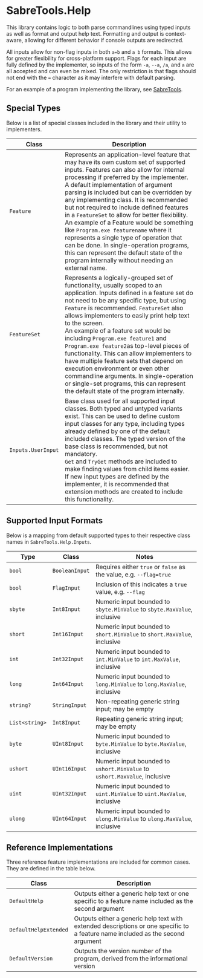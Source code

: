 # SabreTools.Help

This library contains logic to both parse commandlines using typed inputs as well as format and output help text. Formatting and output is context-aware, allowing for different behavior if console outputs are redirected.

All inputs allow for non-flag inputs in both `a=b` and `a b` formats. This allows for greater flexibility for cross-platform support. Flags for each input are fully defined by the implementer, so inputs of the form `-a`, `--a`, `/a`, and `a` are all accepted and can even be mixed. The only restriction is that flags should not end with the `=` character as it may interfere with default parsing.

For an example of a program implementing the library, see [SabreTools](https://github.com/SabreTools/SabreTools).

## Special Types

Below is a list of special classes included in the library and their utility to implementers.

| Class | Description |
| --- | --- |
| `Feature` | Represents an application-level feature that may have its own custom set of supported inputs. Features can also allow for internal processing if preferred by the implementer. A default implementation of argument parsing is included but can be overridden by any implementing class. It is recommended but not required to include defined features in a `FeatureSet` to allow for better flexibility.<br/>An example of a Feature would be something like `Program.exe featurename` where it represents a single type of operation that can be done. In single-operation programs, this can represent the default state of the program internally without needing an external name. |
| `FeatureSet` | Represents a logically-grouped set of functionality, usually scoped to an application. Inputs defined in a feature set do not need to be any specific type, but using `Feature` is recommended. `FeatureSet` also allows implementers to easily print help text to the screen.<br/>An example of a feature set would be including `Program.exe feature1` and `Program.exe feature2`as top-level pieces of functionality. This can allow implementers to have multiple feature sets that depend on execution environment or even other commandline arguments. In single-operation or single-set programs, this can represent the default state of the program internally. |
| `Inputs.UserInput` | Base class used for all supported input classes. Both typed and untyped variants exist. This can be used to define custom input classes for any type, including types already defined by one of the default included classes. The typed version of the base class is recommended, but not mandatory.<br/>`Get` and `TryGet` methods are included to make finding values from child items easier. If new input types are defined by the implementer, it is recommended that extension methods are created to include this functionality. |

## Supported Input Formats

Below is a mapping from default supported types to their respective class names in `SabreTools.Help.Inputs`.

| Type | Class | Notes |
| --- | --- | --- |
| `bool` | `BooleanInput` | Requires either `true` or `false` as the value, e.g. `--flag=true` |
| `bool` | `FlagInput` | Inclusion of this indicates a `true` value, e.g. `--flag` |
| `sbyte` | `Int8Input` | Numeric input bounded to `sbyte.MinValue` to `sbyte.MaxValue`, inclusive |
| `short` | `Int16Input` | Numeric input bounded to `short.MinValue` to `short.MaxValue`, inclusive |
| `int` | `Int32Input` | Numeric input bounded to `int.MinValue` to `int.MaxValue`, inclusive |
| `long` | `Int64Input` | Numeric input bounded to `long.MinValue` to `long.MaxValue`, inclusive |
| `string?` | `StringInput` | Non-repeating generic string input; may be empty |
| `List<string>` | `Int8Input` | Repeating generic string input; may be empty |
| `byte` | `UInt8Input` | Numeric input bounded to `byte.MinValue` to `byte.MaxValue`, inclusive |
| `ushort` | `UInt16Input` | Numeric input bounded to `ushort.MinValue` to `ushort.MaxValue`, inclusive |
| `uint` | `UInt32Input` | Numeric input bounded to `uint.MinValue` to `uint.MaxValue`, inclusive |
| `ulong` | `UInt64Input` | Numeric input bounded to `ulong.MinValue` to `ulong.MaxValue`, inclusive |

## Reference Implementations

Three reference feature implementations are included for common cases. They are defined in the table below.

| Class | Description |
| --- | --- |
| `DefaultHelp` | Outputs either a generic help text or one specific to a feature name included as the second argument |
| `DefaultHelpExtended` | Outputs either a generic help text with extended descriptions or one specific to a feature name included as the second argument |
| `DefaultVersion` | Outputs the version number of the program, derived from the informational version |
